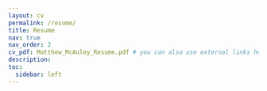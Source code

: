 ```yaml
---
layout: cv
permalink: /resume/
title: Resume
nav: true
nav_order: 2
cv_pdf: Matthew_McAuley_Resume.pdf # you can also use external links here
description: 
toc:
  sidebar: left
---
```

